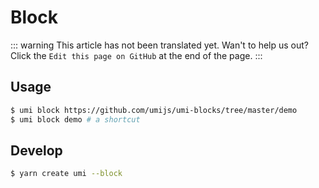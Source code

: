 # Block

::: warning
This article has not been translated yet. Wan't to help us out? Click the `Edit this page on GitHub` at the end of the page.
:::

## Usage

```bash
$ umi block https://github.com/umijs/umi-blocks/tree/master/demo
$ umi block demo # a shortcut
```

## Develop

```bash
$ yarn create umi --block
```
